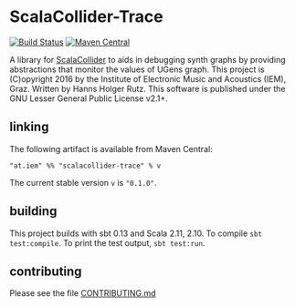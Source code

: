 # ScalaCollider-Trace

[![Build Status](https://travis-ci.org/iem-projects/ScalaCollider-Trace.svg?branch=master)](https://travis-ci.org/iem-projects/ScalaCollider-Trace)
[![Maven Central](https://maven-badges.herokuapp.com/maven-central/at.iem/scalacollider-trace_2.11/badge.svg)](https://maven-badges.herokuapp.com/maven-central/at.iem/scalacollider-trace_2.11)

A library for [ScalaCollider](https://github.com/Sciss/ScalaCollider) to aids in debugging synth graphs by providing abstractions
that monitor the values of UGens graph.
This project is (C)opyright 2016 by the Institute of Electronic Music and Acoustics (IEM), Graz. Written by Hanns Holger Rutz. This software is published under the GNU Lesser General Public License v2.1+.

## linking

The following artifact is available from Maven Central:

    "at.iem" %% "scalacollider-trace" % v

The current stable version `v` is `"0.1.0"`.

## building

This project builds with sbt 0.13 and Scala 2.11, 2.10. To compile `sbt test:compile`.
To print the test output, `sbt test:run`.

## contributing

Please see the file [CONTRIBUTING.md](CONTRIBUTING.md)
